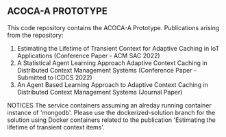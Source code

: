 ACOCA-A PROTOTYPE 
-----------------
This code repository contains the ACOCA-A Prototype. 
Publications arising from the repository:
1) Estimating the Lifetime of Transient Context for Adaptive Caching in IoT Applications (Conference Paper - ACM SAC 2022)
2) A Statistical Agent Learning Approach Adaptive Context Caching in Distributed Context Management Systems (Conference Paper - Submitted to ICDCS 2022)
3) An Agent Based Learning Approach to Adaptive Context Caching in Distributed Context Management Systems (Journal Paper)

NOTICES
The service containers assuming an alreday running container instance of 'mongodb'.
Please use the dockerized-solution branch for the solution using Docker containers related to the publication 'Estimating the lifetime of transient context items'. 
